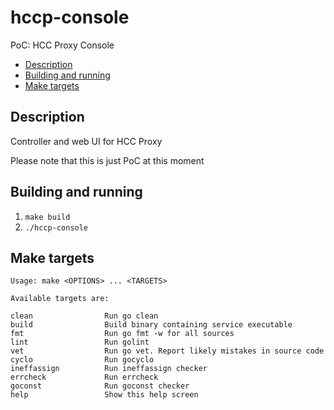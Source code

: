 # hccp-console
PoC: HCC Proxy Console

<!-- vim-markdown-toc GFM -->

* [Description](#description)
* [Building and running](#building-and-running)
* [Make targets](#make-targets)

<!-- vim-markdown-toc -->

## Description

Controller and web UI for HCC Proxy

Please note that this is just PoC at this moment

## Building and running

1. `make build`
1. `./hccp-console`

## Make targets

```
Usage: make <OPTIONS> ... <TARGETS>

Available targets are:

clean                Run go clean
build                Build binary containing service executable
fmt                  Run go fmt -w for all sources
lint                 Run golint
vet                  Run go vet. Report likely mistakes in source code
cyclo                Run gocyclo
ineffassign          Run ineffassign checker
errcheck             Run errcheck
goconst              Run goconst checker
help                 Show this help screen
```
